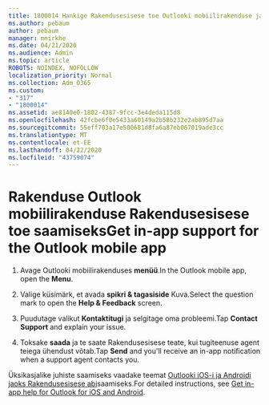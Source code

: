 ```yaml
---
title: 1800014 Hankige Rakendusesisese toe Outlooki mobiilirakenduse jaoks
ms.author: pebaum
author: pebaum
manager: mnirkhe
ms.date: 04/21/2020
ms.audience: Admin
ms.topic: article
ROBOTS: NOINDEX, NOFOLLOW
localization_priority: Normal
ms.collection: Adm_O365
ms.custom:
- "317"
- "1800014"
ms.assetid: ae8140e0-1802-4387-9fcc-3e4deda115d8
ms.openlocfilehash: 42fcbe6f0e5433a60149a2b58b232e2ab895d7aa
ms.sourcegitcommit: 55eff703a17e500681d8fa6a87eb067019ade3cc
ms.translationtype: MT
ms.contentlocale: et-EE
ms.lasthandoff: 04/22/2020
ms.locfileid: "43759074"
---
```

# <a name="get-in-app-support-for-the-outlook-mobile-app"></a><span data-ttu-id="a00f7-102">Rakenduse Outlook mobiilirakenduse Rakendusesisese toe saamiseks</span><span class="sxs-lookup"><span data-stu-id="a00f7-102">Get in-app support for the Outlook mobile app</span></span>

1. <span data-ttu-id="a00f7-103">Avage Outlooki mobiilirakenduses **menüü**.</span><span class="sxs-lookup"><span data-stu-id="a00f7-103">In the Outlook mobile app, open the **Menu**.</span></span>

2. <span data-ttu-id="a00f7-104">Valige küsimärk, et avada **spikri &amp; tagasiside** Kuva.</span><span class="sxs-lookup"><span data-stu-id="a00f7-104">Select the question mark to open the **Help &amp; Feedback** screen.</span></span>

3. <span data-ttu-id="a00f7-105">Puudutage valikut **Kontaktitugi** ja selgitage oma probleemi.</span><span class="sxs-lookup"><span data-stu-id="a00f7-105">Tap **Contact Support** and explain your issue.</span></span>

4. <span data-ttu-id="a00f7-106">Toksake **saada** ja te saate Rakendusesisese teate, kui tugiteenuse agent teiega ühendust võtab.</span><span class="sxs-lookup"><span data-stu-id="a00f7-106">Tap **Send** and you'll receive an in-app notification when a support agent contacts you.</span></span>

<span data-ttu-id="a00f7-107">Üksikasjalike juhiste saamiseks vaadake teemat [Outlooki iOS-i ja Androidi jaoks Rakendusesisese abi](https://support.office.com/article/218a22d1-9fa5-4889-b689-de1c63493243.aspx#ID0EAABAAA=Contact_Support)saamiseks.</span><span class="sxs-lookup"><span data-stu-id="a00f7-107">For detailed instructions, see [Get in-app help for Outlook for iOS and Android](https://support.office.com/article/218a22d1-9fa5-4889-b689-de1c63493243.aspx#ID0EAABAAA=Contact_Support).</span></span>
